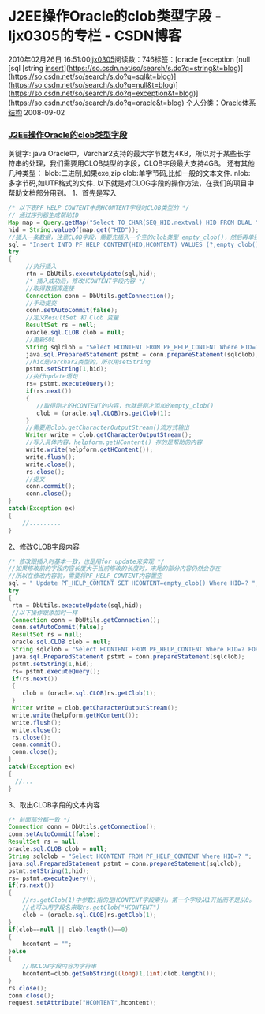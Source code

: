 # J2EE操作Oracle的clob类型字段 - ljx0305的专栏 - CSDN博客
2010年02月26日 16:51:00[ljx0305](https://me.csdn.net/ljx0305)阅读数：746标签：[oracle																[exception																[null																[sql																[string																[insert](https://so.csdn.net/so/search/s.do?q=insert&t=blog)](https://so.csdn.net/so/search/s.do?q=string&t=blog)](https://so.csdn.net/so/search/s.do?q=sql&t=blog)](https://so.csdn.net/so/search/s.do?q=null&t=blog)](https://so.csdn.net/so/search/s.do?q=exception&t=blog)](https://so.csdn.net/so/search/s.do?q=oracle&t=blog)
个人分类：[Oracle体系结构](https://blog.csdn.net/ljx0305/article/category/428729)
2008-09-02
### [J2EE操作Oracle的clob类型字段](blog/235911)
关键字: java 
Oracle中，Varchar2支持的最大字节数为4KB，所以对于某些长字符串的处理，我们需要用CLOB类型的字段，CLOB字段最大支持4GB。 
还有其他几种类型： 
blob:二进制,如果exe,zip 
clob:单字节码,比如一般的文本文件. 
nlob:多字节码,如UTF格式的文件. 
以下就是对CLOG字段的操作方法，在我们的项目中帮助文档部分用到。 
1、首先是写入 
```java
/* 以下表PF_HELP_CONTENT中的HCONTENT字段时CLOB类型的 */
// 通过序列器生成帮助ID 
Map map = Query.getMap("Select TO_CHAR(SEQ_HID.nextval) HID FROM DUAL "); 
hid = String.valueOf(map.get("HID")); 
//插入一条数据，注意CLOB字段，需要先插入一个空的clob类型 empty_clob()，然后再单独更新clob字段 
sql = "Insert INTO PF_HELP_CONTENT(HID,HCONTENT) VALUES (?,empty_clob())  "; 
try
{           
     //执行插入 
     rtn = DbUtils.executeUpdate(sql,hid);     
     /* 插入成功后，修改HCONTENT字段内容 */
     //取得数据库连接                          
     Connection conn = DbUtils.getConnection(); 
     //手动提交 
     conn.setAutoCommit(false); 
     //定义ResultSet 和 Clob 变量 
     ResultSet rs = null; 
     oracle.sql.CLOB clob = null; 
     //更新SQL 
     String sqlclob = "Select HCONTENT FROM PF_HELP_CONTENT Where HID=? FOR Update "; 
     java.sql.PreparedStatement pstmt = conn.prepareStatement(sqlclob); 
     //hid是varchar2类型的，所以用setString 
     pstmt.setString(1,hid); 
     //执行update语句 
     rs= pstmt.executeQuery(); 
     if(rs.next()) 
     { 
        //取得刚才的HCONTENT的内容，也就是刚才添加的empty_clob() 
        clob = (oracle.sql.CLOB)rs.getClob(1); 
     } 
     //需要用clob.getCharacterOutputStream()流方式输出 
     Writer write = clob.getCharacterOutputStream(); 
     //写入具体内容，helpform.getHContent() 存的是帮助的内容 
     write.write(helpform.getHContent()); 
     write.flush(); 
     write.close(); 
     rs.close(); 
     //提交 
     conn.commit(); 
     conn.close(); 
} 
catch(Exception ex) 
{ 
    //......... 
}
```
2、修改CLOB字段内容  
```java
/* 修改跟插入时基本一致，也是用for update来实现 */
//如果修改前的字段内容长度大于当前修改的长度时，末尾的部分内容仍然会存在 
//所以在修改内容前，需要将PF_HELP_CONTENT内容置空 
sql = " Update PF_HELP_CONTENT SET HCONTENT=empty_clob() Where HID=? "; 
try
{       
 rtn = DbUtils.executeUpdate(sql,hid); 
 //以下操作跟添加时一样                                
 Connection conn = DbUtils.getConnection(); 
 conn.setAutoCommit(false); 
 ResultSet rs = null; 
 oracle.sql.CLOB clob = null; 
 String sqlclob = "Select HCONTENT FROM PF_HELP_CONTENT Where HID=? FOR Update "; 
 java.sql.PreparedStatement pstmt = conn.prepareStatement(sqlclob); 
 pstmt.setString(1,hid); 
 rs= pstmt.executeQuery(); 
 if(rs.next()) 
 { 
    clob = (oracle.sql.CLOB)rs.getClob(1); 
 } 
 Writer write = clob.getCharacterOutputStream(); 
 write.write(helpform.getHContent()); 
 write.flush(); 
 write.close(); 
 rs.close(); 
 conn.commit(); 
 conn.close();                                 
} 
catch(Exception ex) 
{ 
  //... 
}
```
3、取出CLOB字段的文本内容 
```java
/* 前面部分都一致 */
Connection conn = DbUtils.getConnection(); 
conn.setAutoCommit(false); 
ResultSet rs = null; 
oracle.sql.CLOB clob = null; 
String sqlclob = "Select HCONTENT FROM PF_HELP_CONTENT Where HID=? "; 
java.sql.PreparedStatement pstmt = conn.prepareStatement(sqlclob); 
pstmt.setString(1,hid); 
rs= pstmt.executeQuery(); 
if(rs.next()) 
{ 
    //rs.getClob(1)中参数1指的是HCONTENT字段索引，第一个字段从1开始而不是从0。 
    //也可以用字段名来取rs.getClob("HCONTENT") 
    clob = (oracle.sql.CLOB)rs.getClob(1); 
} 
if(clob==null || clob.length()==0) 
{ 
    hcontent = ""; 
}else
{ 
    //取CLOB字段内容为字符串 
    hcontent=clob.getSubString((long)1,(int)clob.length()); 
} 
rs.close(); 
conn.close(); 
request.setAttribute("HCONTENT",hcontent);
```
